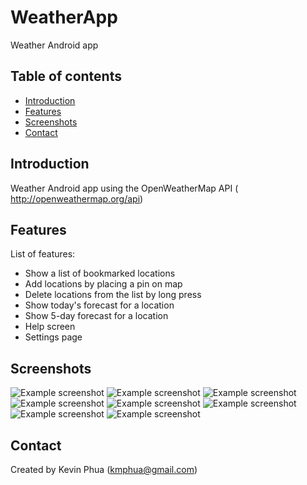 # WeatherApp
Weather Android app

## Table of contents
* [Introduction](#introduction)
* [Features](#features)
* [Screenshots](#screenshots)
* [Contact](#contact)

## Introduction
Weather Android app using the OpenWeatherMap API (​http://openweathermap.org/api)

## Features
List of features:
* Show a list of bookmarked locations
* Add locations by placing a pin on map
* Delete locations from the list by long press
* Show today's forecast for a location
* Show 5-day forecast for a location
* Help screen
* Settings page

## Screenshots
![Example screenshot](./img/home_page.png)
![Example screenshot](./img/add_location_1.png)
![Example screenshot](./img/add_location_2.png)
![Example screenshot](./img/delete_location.png)
![Example screenshot](./img/weather_detail_portrait.png)
![Example screenshot](./img/weather_detail_landscape.png)
![Example screenshot](./img/settings_page.png)
![Example screenshot](./img/help_page.png)

## Contact
Created by Kevin Phua (kmphua@gmail.com)
